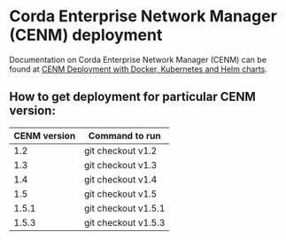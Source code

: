 # Corda Enterprise Network Manager (CENM) deployment

Documentation on Corda Enterprise Network Manager (CENM) can be found at [CENM Deployment with Docker, Kubernetes and Helm charts](https://docs.corda.net/docs/cenm/1.2/deployment-kubernetes.html).

## How to get deployment for particular CENM version:

| CENM version  | Command to run      |
| ------------- |---------------------|
| 1.2           | git checkout v1.2   |
| 1.3           | git checkout v1.3   |
| 1.4           | git checkout v1.4   |
| 1.5           | git checkout v1.5   |
| 1.5.1         | git checkout v1.5.1 |
| 1.5.3         | git checkout v1.5.3 |